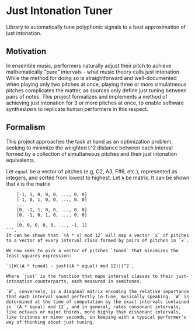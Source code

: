 # Just Intonation Tuner
Library to automatically tune polyphonic signals to a best approximation of just intonation.
## Motivation
In ensemble music, performers naturally adjust their pitch to achieve mathematically "pure" intervals - what music theory calls just intonation. While the method for doing so is straightforward and well-documented when playing only two pitches at once, playing three or more simulatneous pitches complicates the matter, as sources only define just tuning between pairs of notes. This project formalizes and implements a method of achieving just intonation for 3 or more pitches at once, to enable software synthesizers to replicate human performers in this respect. 
## Formalism
This project approaches the task at hand as an optimization problem, seeking to minimize the weighted L^2 distance between each interval formed by a collection of simultaneous pitches and their just intonation equivalents.

Let `equal` be a vector of pitches (e.g, C2, A3, F#6, etc.), represented as integers, and sorted from lowest to highest. Let `A` be matrix. It can be shown that `A` is the matrix

```
    [-1, 1, 0, 0, 0, ..., 0, 0]
    [-1, 0, 1, 0, 0, ..., 0, 0]
    ...
    [0, -1, 1, 0, 0, ..., 0, 0]
    [0, -1, 0, 1, 0, ..., 0, 0]
    ...
    [0, 0, 0, 0, 0, ..., -1, 1]
```.
It can be shown that `(A * x) mod 12` will map a vector `x` of pitches to a vector of every interval class formed by pairs of pitches in `x`.

We now seek to pick a vector of pitches `tuned` that minimizes the least-squares expression:
 
`||W((A * tuned) - just((A * equal) mod 12)||^2`,

Where `just` is the function that maps interval classes to their just-intonation counterparts, each measured in semitones.

`W`, conversely, is a diagonal matrix encoding the relative importance that each interval sound perfectly in-tune, musically speaking. `W` is determined at the time of computation by the exact intervals contained in `(A * equal) mod 12`, and in general, rates consonant intervals, like octaves or major thirds, more highly than dissonant intervals, like tritones or minor seconds, in keeping with a typical performer's way of thinking about just tuning.

